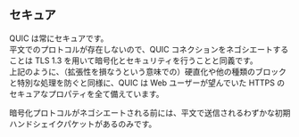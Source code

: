 ## セキュア

QUIC は常にセキュアです。     
平文でのプロトコルが存在しないので、QUIC コネクションをネゴシエートすることは TLS 1.3 を用いて暗号化とセキュリティを行うことと同義です。    
上記のように、（拡張性を損なうという意味での）硬直化や他の種類のブロックと特別な処理を防ぐと同様に、QUIC は Web ユーザーが望んでいた HTTPS のセキュアなプロパティを全て備えています。

暗号化プロトコルがネゴシエートされる前には、平文で送信されるわずかな初期ハンドシェイクパケットがあるのみです。
